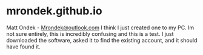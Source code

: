 # mrondek.github.io
Matt Ondek - Mrondek@outlook.com
I think I just created one to my PC. Im not sure entirely, this is incredibly confusing and this is a test.
I just downloaded the software, asked it to find the existing account, and it should have found it.
